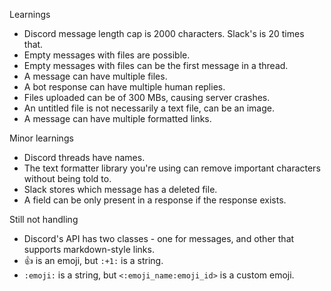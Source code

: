 Learnings
- Discord message length cap is 2000 characters. Slack's is 20 times that.
- Empty messages with files are possible.
- Empty messages with files can be the first message in a thread.
- A message can have multiple files.
- A bot response can have multiple human replies.
- Files uploaded can be of 300 MBs, causing server crashes.
- An untitled file is not necessarily a text file, can be an image.
- A message can have multiple formatted links.

Minor learnings
- Discord threads have names.
- The text formatter library you're using can remove important characters without being told to.
- Slack stores which message has a deleted file.
- A field can be only present in a response if the response exists.


Still not handling
- Discord's API has two classes - one for messages, and other that supports markdown-style links.
- 👍 is an emoji, but `:+1:` is a string.
- `:emoji:` is a string, but `<:emoji_name:emoji_id>` is a custom emoji.